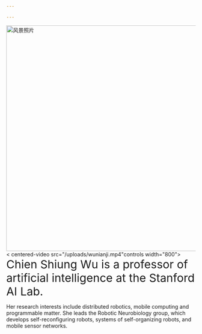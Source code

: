 ```yaml
---

---
```

<img src="/uploads/风景.jpg" alt="风景照片" width="600" >
< centered-video src="/uploads/wunianji.mp4"controls width="800">
<span style="font-size: 30px;">Chien Shiung Wu is a professor of artificial intelligence at the Stanford AI Lab.</span> <p>Her research interests include
distributed robotics, mobile computing and programmable matter. She leads the Robotic Neurobiology group, which develops
self-reconfiguring robots, systems of self-organizing robots, and mobile sensor networks.</p>
